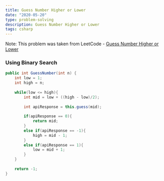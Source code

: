 ```yaml
---
title: Guess Number Higher or Lower
date: "2020-05-20"
type: problem-solving
description: Guess Number Higher or Lower
tags: csharp
---
```


Note: This problem was taken from LeetCode - [Guess Number Higher or Lower](https://leetcode.com/problems/guess-number-higher-or-lower/)

### Using Binary Search

```csharp
public int GuessNumber(int n) {
	int low = 1;
	int high = n;
	
	while(low <= high){
		int mid = low + ((high - low)/2);
		
		int apiResponse = this.guess(mid);
		
		if(apiResponse == 0){
			return mid;
		}
		else if(apiResponse == -1){
			high = mid - 1;
		}
		else if(apiResponse == 1){
			low = mid + 1;
		}
	}
	
	return -1;
}
```
